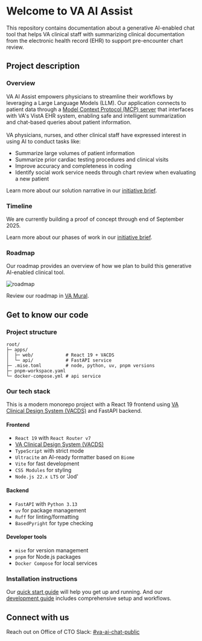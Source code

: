 # Welcome to VA AI Assist
This repository contains documentation about a generative AI-enabled chat tool that helps VA clinical staff with summarizing clinical documentation from the electronic health record (EHR) to support pre-encounter chart review.

## Project description
### Overview
VA AI Assist empowers physicians to streamline their workflows by leveraging a Large Language Models (LLM). Our application connects to patient data through a [Model Context Protocol (MCP) server](https://github.com/department-of-veterans-affairs/octo-vista-api-x-mcp-server) that interfaces with VA's VistA EHR system, enabling safe and intelligent summarization and chat-based queries about patient information.
<br>
<br>
VA physicians, nurses, and other clinical staff have expressed interest in using AI to conduct tasks like:
- Summarize large volumes of patient information
- Summarize prior cardiac testing procedures and clinical visits
- Improve accuracy and completeness in coding
- Identify social work service needs through chart review when evaluating a new patient

Learn more about our solution narrative in our [initiative brief](https://github.com/department-of-veterans-affairs/ai-assist/blob/main/docs/initiative-brief.md).

### Timeline

We are currently building a proof of concept through end of September 2025.

Learn more about our phases of work in our [initiative brief](https://github.com/department-of-veterans-affairs/ai-assist/blob/main/docs/initiative-brief.md).

### Roadmap

Our roadmap provides an overview of how we plan to build this generative AI-enabled clinical tool.

![roadmap](path/to/ai-assist-roadmap-august-2025.jpg)

Review our roadmap in [VA Mural](https://app.mural.co/t/departmentofveteransaffairs9999/m/departmentofveteransaffairs9999/1750882921059/550b745268addb245a7f73287ec7645b6fa0d2c7?sender=u65f0a75fc7c68f2a5a2a9545).

## Get to know our code

### Project structure

```
root/
├─ apps/
│  ├─ web/            # React 19 + VACDS
│  └─ api/            # FastAPI service
├─ .mise.toml         # node, python, uv, pnpm versions
├─ pnpm-workspace.yaml
└─ docker-compose.yml # api service
```

### Our tech stack

This is a modern monorepo project with a React 19 frontend using [VA Clinical Design System (VACDS)](./docs/vacds-guide.md)  and FastAPI backend.

#### Frontend

- `React 19` with `React Router v7`
- [VA Clinical Design System (VACDS)](./docs/vacds-guide.md) 
- `TypeScript` with strict mode
- `Ultracite` an AI-ready formatter based on `Biome`
- `Vite` for fast development
- `CSS Modules` for styling
- `Node.js 22.x LTS` or 'Jod'

#### Backend

- `FastAPI` with `Python 3.13`
- `uv` for package management
- `Ruff` for linting/formatting
- `BasedPyright` for type checking

#### Developer tools

- `mise` for version management
- `pnpm` for Node.js packages
- `Docker Compose` for local services

### Installation instructions

Our [quick start guide](./docs/quick-start.md) will help you get up and running. And our [development guide](./docs/development.md) includes comprehensive setup and workflows.

## Connect with us

Reach out on Office of CTO Slack: [#va-ai-chat-public](https://dsva.slack.com/archives/C099YJ3ESJ0)
